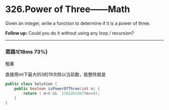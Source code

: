 # 326.Power of Three——Math

Given an integer, write a function to determine if it is a power of three.

**Follow up:**
Could you do it without using any loop / recursion?

---

### 思路1(18ms 73%)

粗暴

直接用int下最大的3的19次除以当前数，能整除就是

```java
public class Solution {
    public boolean isPowerOfThree(int n) {
        return ( n>0 &&  1162261467%n==0);
    }
}
```

